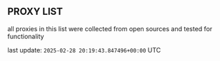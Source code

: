 ## PROXY LIST

all proxies in this list were collected from open sources and tested for functionality

last update: `2025-02-28 20:19:43.847496+00:00` UTC